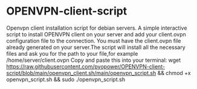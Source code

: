 # OPENVPN-client-script
Openvpn client installation script for debian servers.
A simple interactive script to install OPENVPN client on your server and add your client.ovpn configuration file to the connection.
You must have the client.ovpn file already generated on your server.The script will install all the necessary files and ask you for the path to your file,for example /home/server/client.ovpn
Copy and paste this into your terminal:
wget https://raw.githubusercontent.com/pyopower/OPENVPN-client-script/blob/main/openvpn_client.sh/main/openvpn_script.sh && chmod +x openvpn_script.sh && sudo ./openvpn_script.sh
